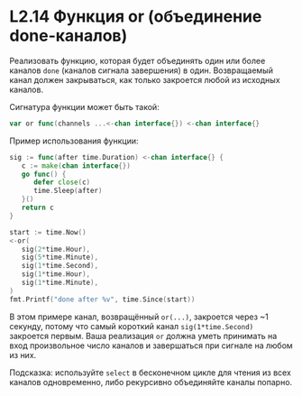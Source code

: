 # L2.14 Функция or (объединение done-каналов)

Реализовать функцию, которая будет объединять один или более каналов `done` (каналов сигнала завершения) в один. Возвращаемый канал должен закрываться, как только закроется любой из исходных каналов.

Сигнатура функции может быть такой:

```go
var or func(channels ...<-chan interface{}) <-chan interface{}
```

Пример использования функции:

```go
sig := func(after time.Duration) <-chan interface{} {
   c := make(chan interface{})
   go func() {
      defer close(c)
      time.Sleep(after)
   }()
   return c
}

start := time.Now()
<-or(
   sig(2*time.Hour),
   sig(5*time.Minute),
   sig(1*time.Second),
   sig(1*time.Hour),
   sig(1*time.Minute),
)
fmt.Printf("done after %v", time.Since(start))
```

В этом примере канал, возвращённый `or(...)`, закроется через ~1 секунду, потому что самый короткий канал `sig(1*time.Second)` закроется первым. Ваша реализация `or` должна уметь принимать на вход произвольное число каналов и завершаться при сигнале на любом из них.

Подсказка: используйте `select` в бесконечном цикле для чтения из всех каналов одновременно, либо рекурсивно объединяйте каналы попарно.
